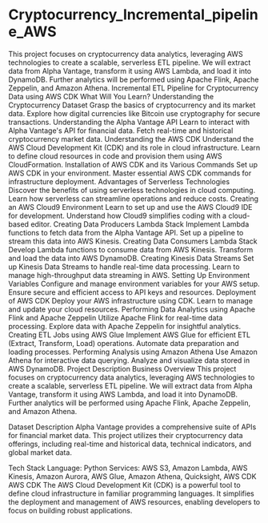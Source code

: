 # Cryptocurrency_Incremental_pipeline_AWS
This project focuses on cryptocurrency data analytics, leveraging AWS technologies to create a scalable, serverless ETL pipeline. We will extract data from Alpha Vantage, transform it using AWS Lambda, and load it into DynamoDB. Further analytics will be performed using Apache Flink, Apache Zeppelin, and Amazon Athena.
Incremental ETL Pipeline for Cryptocurrency Data using AWS CDK
What Will You Learn?
Understanding the Cryptocurrency Dataset
Grasp the basics of cryptocurrency and its market data.
Explore how digital currencies like Bitcoin use cryptography for secure transactions.
Understanding the Alpha Vantage API
Learn to interact with Alpha Vantage's API for financial data.
Fetch real-time and historical cryptocurrency market data.
Understanding the AWS CDK
Understand the AWS Cloud Development Kit (CDK) and its role in cloud infrastructure.
Learn to define cloud resources in code and provision them using AWS CloudFormation.
Installation of AWS CDK and its Various Commands
Set up AWS CDK in your environment.
Master essential AWS CDK commands for infrastructure deployment.
Advantages of Serverless Technologies
Discover the benefits of using serverless technologies in cloud computing.
Learn how serverless can streamline operations and reduce costs.
Creating an AWS Cloud9 Environment
Learn to set up and use the AWS Cloud9 IDE for development.
Understand how Cloud9 simplifies coding with a cloud-based editor.
Creating Data Producers Lambda Stack
Implement Lambda functions to fetch data from the Alpha Vantage API.
Set up a pipeline to stream this data into AWS Kinesis.
Creating Data Consumers Lambda Stack
Develop Lambda functions to consume data from AWS Kinesis.
Transform and load the data into AWS DynamoDB.
Creating Kinesis Data Streams
Set up Kinesis Data Streams to handle real-time data processing.
Learn to manage high-throughput data streaming in AWS.
Setting Up Environment Variables
Configure and manage environment variables for your AWS setup.
Ensure secure and efficient access to API keys and resources.
Deployment of AWS CDK
Deploy your AWS infrastructure using CDK.
Learn to manage and update your cloud resources.
Performing Data Analytics using Apache Flink and Apache Zeppelin
Utilize Apache Flink for real-time data processing.
Explore data with Apache Zeppelin for insightful analytics.
Creating ETL Jobs using AWS Glue
Implement AWS Glue for efficient ETL (Extract, Transform, Load) operations.
Automate data preparation and loading processes.
Performing Analysis using Amazon Athena
Use Amazon Athena for interactive data querying.
Analyze and visualize data stored in AWS DynamoDB.
Project Description
Business Overview
This project focuses on cryptocurrency data analytics, leveraging AWS technologies to create a scalable, serverless ETL pipeline. We will extract data from Alpha Vantage, transform it using AWS Lambda, and load it into DynamoDB. Further analytics will be performed using Apache Flink, Apache Zeppelin, and Amazon Athena.

Dataset Description
Alpha Vantage provides a comprehensive suite of APIs for financial market data. This project utilizes their cryptocurrency data offerings, including real-time and historical data, technical indicators, and global market data.

Tech Stack
Language: Python
Services: AWS S3, Amazon Lambda, AWS Kinesis, Amazon Aurora, AWS Glue, Amazon Athena, Quicksight, AWS CDK
AWS CDK
The AWS Cloud Development Kit (CDK) is a powerful tool to define cloud infrastructure in familiar programming languages. It simplifies the deployment and management of AWS resources, enabling developers to focus on building robust applications.
